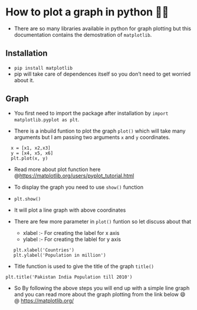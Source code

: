 # How to plot a graph in python 📕📗

* There are so many libraries available in python for graph plotting but this documentation contains the demostration of `matplotlib`.

## Installation

* `pip install matplotlib`
* pip will take care of dependences itself so you don’t need to get worried about it.

## Graph

* You first need to import the package after installation by `import matplotlib.pyplot as plt`.

* There is a inbuild funtion to plot the graph `plot()` which will take many arguments but I am passing two arguments `x` and `y` coordinates.

 ```
   x = [x1, x2,x3]
   y = [x4, x5, x6]
   plt.plot(x, y)
   ```
   
* Read more about plot function here @https://matplotlib.org/users/pyplot_tutorial.html

* To display the graph you need to use `show()` function

* `plt.show()`

* It will plot a line graph with above coordinates

* There are few more parameter in `plot()` funtion so let discuss about that
  * xlabel :- For creating the label for x axis
  * ylabel :- For creating the lablel for y axis
  
```
   plt.xlabel('Countries')
   plt.ylabel('Population in million')
  ```  
  
 * Title function is used to give the title of the graph `title()`
 
```
plt.title('Pakistan India Population till 2010')
```
* So By following the above steps you will end up with a simple line graph and you can read more about the graph plotting from the link 
below 😄
@ https://matplotlib.org/
